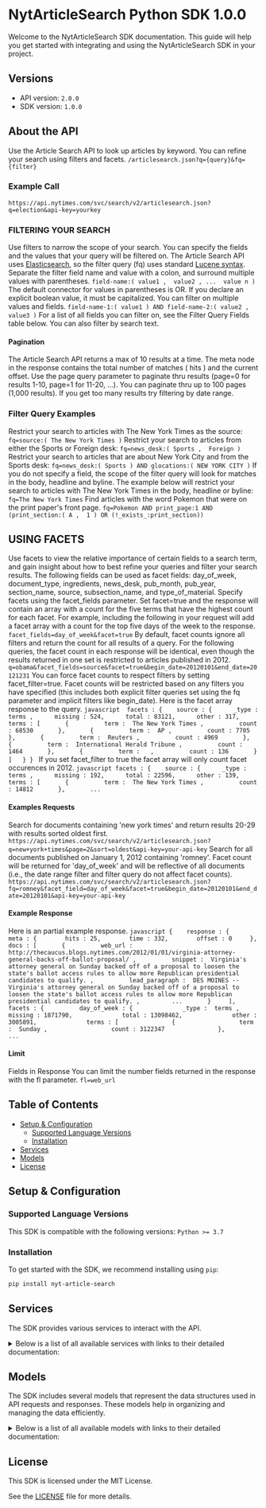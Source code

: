 # NytArticleSearch Python SDK 1.0.0

Welcome to the NytArticleSearch SDK documentation. This guide will help you get started with integrating and using the NytArticleSearch SDK in your project.

## Versions

- API version: `2.0.0`
- SDK version: `1.0.0`

## About the API

Use the Article Search API to look up articles by keyword. You can refine your search using filters and facets. `/articlesearch.json?q={query}&fq={filter}` 
### Example Call 
`https://api.nytimes.com/svc/search/v2/articlesearch.json?q=election&api-key=yourkey` 
### FILTERING YOUR SEARCH 
Use filters to narrow the scope of your search. You can specify the fields and the values that your query will be filtered on. The Article Search API uses [Elasticsearch](https://www.elastic.co/guide/en/elasticsearch/reference/current/query-dsl-simple-query-string-query.html#simple-query-string-syntax), so the filter query (fq) uses standard [Lucene syntax](http://www.lucenetutorial.com/lucene-query-syntax.html). Separate the filter field name and value with a colon, and surround multiple values with parentheses. `field-name:( value1 ,  value2 , ...  value n )` The default connector for values in parentheses is OR. If you declare an explicit boolean value, it must be capitalized. You can filter on multiple values and fields. `field-name-1:( value1 ) AND field-name-2:( value2 ,  value3 )` For a list of all fields you can filter on, see the Filter Query Fields table below. You can also filter by search text. 
#### Pagination 
The Article Search API returns a max of 10 results at a time. The meta node in the response contains the total number of matches ( hits ) and the current offset. Use the page query parameter to paginate thru results (page=0 for results 1-10, page=1 for 11-20, ...). You can paginate thru up to 100 pages (1,000 results). If you get too many results try filtering by date range. 
### Filter Query Examples 
Restrict your search to articles with The New York Times as the source: `fq=source:( The New York Times )` Restrict your search to articles from either the Sports or Foreign desk: `fq=news_desk:( Sports ,  Foreign )` Restrict your search to articles that are about New York City and from the Sports desk: `fq=news_desk:( Sports ) AND glocations:( NEW YORK CITY )` If you do not specify a field, the scope of the filter query will look for matches in the body, headline and byline. The example below will restrict your search to articles with The New York Times in the body, headline or byline: `fq=The New York Times` Find articles with the word Pokemon that were on the print paper's front page. `fq=Pokemon AND print_page:1 AND (print_section:( A ,  1 ) OR (!_exists_:print_section))` 

## USING FACETS 
Use facets to view the relative importance of certain fields to a search term, and gain insight about how to best refine your queries and filter your search results. The following fields can be used as facet fields: day_of_week, document_type, ingredients, news_desk, pub_month, pub_year, section_name, source, subsection_name, and type_of_material. Specify facets using the facet_fields parameter. Set facet=true and the response will contain an array with a count for the five terms that have the highest count for each facet. For example, including the following in your request will add a facet array with a count for the top five days of the week to the response. `facet_fields=day_of_week&facet=true` By default, facet counts ignore all filters and return the count for all results of a query. For the following queries, the facet count in each response will be identical, even though the results returned in one set is restricted to articles published in 2012. `q=obama&facet_fields=source&facet=true&begin_date=20120101&end_date=20121231` You can force facet counts to respect filters by setting facet_filter=true. Facet counts will be restricted based on any filters you have specified (this includes both explicit filter queries set using the fq parameter and implicit filters like begin_date). Here is the facet array response to the query. `javascript  facets : {    source : {      _type :  terms ,      missing : 524,      total : 83121,      other : 317,      terms : [       {          term :  The New York Times ,          count : 68530       },       {          term :  AP ,          count : 7705       },       {          term :  Reuters ,          count : 4969       },       {          term :  International Herald Tribune ,          count : 1464       },       {          term :   ,          count : 136       }     ]   } } ` If you set facet_filter to true the facet array will only count facet occurences in 2012. `javascript facets : {    source : {      _type :  terms ,      missing : 192,      total : 22596,      other : 139,      terms : [       {          term :  The New York Times ,          count : 14812       },       ... ` 
#### Examples Requests 
Search for documents containing 'new york times' and return results 20-29 with results sorted oldest first. `https://api.nytimes.com/svc/search/v2/articlesearch.json?q=new+york+times&page=2&sort=oldest&api-key=your-api-key` Search for all documents published on January 1, 2012 containing 'romney'. Facet count will be returned for 'day_of_week' and will be reflective of all documents (i.e., the date range filter and filter query do not affect facet counts). `https://api.nytimes.com/svc/search/v2/articlesearch.json?fq=romney&facet_field=day_of_week&facet=true&begin_date=20120101&end_date=20120101&api-key=your-api-key` 
#### Example Response
Here is an partial example response. `javascript {    response : {      meta : {        hits : 25,        time : 332,        offset : 0     },      docs : [       {          web_url :  http://thecaucus.blogs.nytimes.com/2012/01/01/virginia-attorney-general-backs-off-ballot-proposal/ ,          snippet :  Virginia's attorney general on Sunday backed off of a proposal to loosen the state's ballot access rules to allow more Republican presidential candidates to qualify. ,          lead_paragraph :  DES MOINES -- Virginia's attorney general on Sunday backed off of a proposal to loosen the state's ballot access rules to allow more Republican presidential candidates to qualify. ,         ...       }     ],      facets : {          day_of_week : {              _type :  terms ,              missing : 1871790,              total : 13098462,              other : 3005891,              terms : [               {                  term :  Sunday ,                  count : 3122347               },               ... ` 
#### Limit 
Fields in Response You can limit the number fields returned in the response with the fl parameter. `fl=web_url`

## Table of Contents

- [Setup & Configuration](#setup--configuration)
  - [Supported Language Versions](#supported-language-versions)
  - [Installation](#installation)
- [Services](#services)
- [Models](#models)
- [License](#license)

## Setup & Configuration

### Supported Language Versions

This SDK is compatible with the following versions: `Python >= 3.7`

### Installation

To get started with the SDK, we recommend installing using `pip`:

```bash
pip install nyt-article-search
```

## Services

The SDK provides various services to interact with the API.

<details> 
<summary>Below is a list of all available services with links to their detailed documentation:</summary>

| Name                                                     |
| :------------------------------------------------------- |
| [SearchService](documentation/services/SearchService.md) |

</details>

## Models

The SDK includes several models that represent the data structures used in API requests and responses. These models help in organizing and managing the data efficiently.

<details> 
<summary>Below is a list of all available models with links to their detailed documentation:</summary>

| Name                                                                                     | Description |
| :--------------------------------------------------------------------------------------- | :---------- |
| [GetArticlesearchJsonOkResponse](documentation/models/GetArticlesearchJsonOkResponse.md) |             |
| [Facet](documentation/models/Facet.md)                                                   |             |
| [FacetFields](documentation/models/FacetFields.md)                                       |             |
| [FacetFilter](documentation/models/FacetFilter.md)                                       |             |
| [Sort](documentation/models/Sort.md)                                                     |             |
| [Response](documentation/models/Response.md)                                             |             |
| [Article](documentation/models/Article.md)                                               |             |
| [Meta](documentation/models/Meta.md)                                                     |             |
| [Multimedia](documentation/models/Multimedia.md)                                         |             |
| [Headline](documentation/models/Headline.md)                                             |             |
| [Keyword](documentation/models/Keyword.md)                                               |             |
| [Byline](documentation/models/Byline.md)                                                 |             |
| [Legacy](documentation/models/Legacy.md)                                                 |             |
| [Person](documentation/models/Person.md)                                                 |             |

</details>

## License

This SDK is licensed under the MIT License.

See the [LICENSE](LICENSE) file for more details.

<!-- This file was generated by liblab | https://liblab.com/ -->
